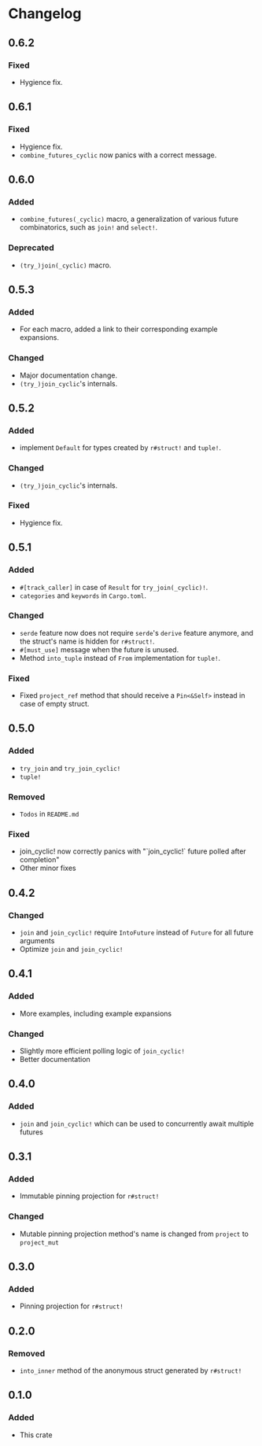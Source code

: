 # Changelog

## 0.6.2

### Fixed

- Hygience fix.

## 0.6.1

### Fixed

- Hygience fix.
- `combine_futures_cyclic` now panics with a correct message.

## 0.6.0

### Added

- `combine_futures(_cyclic)` macro, a generalization of various future combinatorics, such as `join!` and `select!`.

### Deprecated

- `(try_)join(_cyclic)` macro.

## 0.5.3

### Added

- For each macro, added a link to their corresponding example expansions.

### Changed

- Major documentation change.
- `(try_)join_cyclic`'s internals.

## 0.5.2

### Added

- implement `Default` for types created by `r#struct!` and `tuple!`.

### Changed

- `(try_)join_cyclic`'s internals.

### Fixed

- Hygience fix.

## 0.5.1

### Added

- `#[track_caller]` in case of `Result` for `try_join(_cyclic)!`.
- `categories` and `keywords` in `Cargo.toml`.

### Changed

- `serde` feature now does not require `serde`'s `derive` feature anymore, and the struct's name is hidden for `r#struct!`.
- `#[must_use]` message when the future is unused.
- Method `into_tuple` instead of `From` implementation for `tuple!`.

### Fixed

- Fixed `project_ref` method that should receive a `Pin<&Self>` instead in case of empty struct.

## 0.5.0

### Added

- `try_join` and `try_join_cyclic!`
- `tuple!`

### Removed

- `Todos` in `README.md`

### Fixed

- join_cyclic! now correctly panics with "\`join_cyclic!\` future polled after completion"
- Other minor fixes

## 0.4.2

### Changed

- `join` and `join_cyclic!` require `IntoFuture` instead of `Future` for all future arguments
- Optimize `join` and `join_cyclic!`

## 0.4.1

### Added

- More examples, including example expansions
  
### Changed

- Slightly more efficient polling logic of `join_cyclic!`
- Better documentation

## 0.4.0

### Added

- `join` and `join_cyclic!` which can be used to concurrently await multiple futures

## 0.3.1

### Added

- Immutable pinning projection for `r#struct!`

### Changed

- Mutable pinning projection method's name is changed from `project` to `project_mut`

## 0.3.0

### Added

- Pinning projection for `r#struct!`

## 0.2.0

### Removed

- `into_inner` method of the anonymous struct generated by `r#struct!`

## 0.1.0

### Added

- This crate
